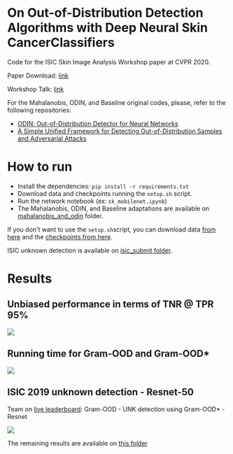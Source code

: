 # On Out-of-Distribution Detection Algorithms with Deep Neural Skin CancerClassifiers
Code for the ISIC Skin Image Analysis Workshop paper at CVPR 2020.

Paper Download: [link](http://openaccess.thecvf.com/content_CVPRW_2020/papers/w42/Pacheco_On_Out-of-Distribution_Detection_Algorithms_With_Deep_Neural_Skin_Cancer_Classifiers_CVPRW_2020_paper.pdf)

Workshop Talk: [link](https://www.youtube.com/watch?v=3kICSeBOndk&feature=youtu.be)

For the Mahalanobis, ODIN, and Baseline original codes, please, refer to the following repositories:
- [ODIN: Out-of-Distribution Detector for Neural Networks](https://github.com/facebookresearch/odin)
- [A Simple Unified Framework for Detecting Out-of-Distribution Samples and Adversarial Attacks](https://github.com/pokaxpoka/deep_Mahalanobis_detector/)

# How to run
- Install the dependencies: `pip install -r requirements.txt`
- Download data and checkpoints running the `setup.sh` script.
- Run the network notebook (ex: `sk_mobilenet.ipynb`)
- The Mahalanobis, ODIN, and Baseline adaptations are available on [mahalanobis_and_odin](mahalanobis_and_odin) folder.

If you don't want to use the `setup.sh`script, you can download data [from here](https://www.dropbox.com/s/nl3la5hhvfjn8hp/data.zip?dl=0) and the [checkpoints from here](https://www.dropbox.com/s/rnddrlxc9lbazcq/checkpoints.zip?dl=0).

ISIC unknown detection is available on [isic_submit folder](isic_submit).

# Results
## Unbiased performance in terms of TNR @ TPR 95%
![](assets/unbiased_table.png)

## Running time for Gram-OOD and Gram-OOD*
![](assets/running_time.png)

## ISIC 2019 unknown detection - Resnet-50

Team on [live leaderboard](https://challenge2019.isic-archive.com/live-leaderboard.html): Gram-OOD - UNK detection using Gram-OOD* - Resnet

![](isic_submit/merge/submissions/metrics/gram-ood*/resnet.png)

The remaining results are available on [this folder](isic_submit/merge/submissions/metrics/)


